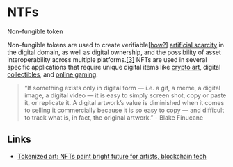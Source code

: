 # NTFs

Non-fungible token

Non-fungible tokens are used to create verifiable\[[how?](https://en.wikipedia.org/wiki/Wikipedia:Please_clarify)\] [artificial scarcity](https://en.wikipedia.org/wiki/Artificial_scarcity) in the digital domain, as well as digital ownership, and the possibility of asset interoperability across multiple platforms.[\[3\]](https://en.wikipedia.org/wiki/Non-fungible_token#cite_note-4) NFTs are used in several specific applications that require unique digital items like [crypto art](https://en.wikipedia.org/wiki/Crypto_art), digital [collectibles](https://en.wikipedia.org/wiki/Collectable), and [online gaming](https://en.wikipedia.org/wiki/Online_game).

> “If something exists only in digital form — i.e. a gif, a meme, a digital image, a digital video — it is easy to simply screen shot, copy or paste it, or replicate it. A digital artwork’s value is diminished when it comes to selling it commercially because it is so easy to copy — and difficult to track what is, in fact, the original artwork.” - Blake Finucane

## Links

* [Tokenized art: NFTs paint bright future for artists, blockchain tech](https://cointelegraph.com/news/tokenized-art-nfts-paint-bright-future-for-artists-blockchain-tech)

